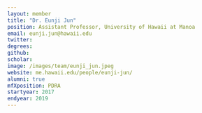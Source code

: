```yaml
---
layout: member
title: "Dr. Eunji Jun"
position: Assistant Professor, University of Hawaii at Manoa
email: eunji.jun@hawaii.edu
twitter: 
degrees: 
github: 
scholar: 
image: /images/team/eunji_jun.jpeg
website: me.hawaii.edu/people/eunji-jun/
alumni: true
mfXposition: PDRA
startyear: 2017
endyear: 2019
---
```

